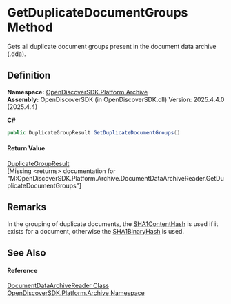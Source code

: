 # GetDuplicateDocumentGroups Method


Gets all duplicate document groups present in the document data archive (.dda).



## Definition
**Namespace:** <a href="8fac0511-5eca-a179-d28a-c0a07e46597f">OpenDiscoverSDK.Platform.Archive</a>  
**Assembly:** OpenDiscoverSDK (in OpenDiscoverSDK.dll) Version: 2025.4.4.0 (2025.4.4)

**C#**
``` C#
public DuplicateGroupResult GetDuplicateDocumentGroups()
```



#### Return Value
<a href="6124cf6a-e194-88bb-c332-75a50bd72cd7">DuplicateGroupResult</a>  
\[Missing &lt;returns&gt; documentation for "M:OpenDiscoverSDK.Platform.Archive.DocumentDataArchiveReader.GetDuplicateDocumentGroups"\]

## Remarks
In the grouping of duplicate documents, the <a href="1711d552-357d-7bc8-4e17-aed0d2888466">SHA1ContentHash</a> is used if it exists for a document, otherwise the <a href="c9a576ae-b132-1356-9d30-abebe16ed30c">SHA1BinaryHash</a> is used.

## See Also


#### Reference
<a href="2a65ab11-cb67-f74a-b87a-61814d9c3b11">DocumentDataArchiveReader Class</a>  
<a href="8fac0511-5eca-a179-d28a-c0a07e46597f">OpenDiscoverSDK.Platform.Archive Namespace</a>  
